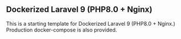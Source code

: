 ## Dockerized Laravel 9 (PHP8.0 + Nginx)

This is a starting template for Dockerized Laravel 9 (PHP8.0 + Nginx.)
Production docker-compose is also provided.